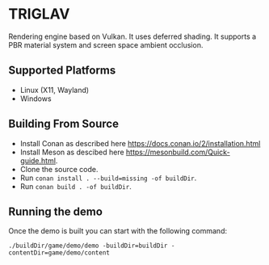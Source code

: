 # TRIGLAV

Rendering engine based on Vulkan. It uses deferred shading.
It supports a PBR material system and screen space ambient occlusion.

## Supported Platforms

- Linux (X11, Wayland)
- Windows

## Building From Source

- Install Conan as described here <https://docs.conan.io/2/installation.html>
- Install Meson as descibed here <https://mesonbuild.com/Quick-guide.html>.
- Clone the source code.
- Run `conan install . --build=missing -of buildDir`.
- Run `conan build . -of buildDir`.

## Running the demo

Once the demo is built you can start with the following command:

```
./buildDir/game/demo/demo -buildDir=buildDir -contentDir=game/demo/content
```


